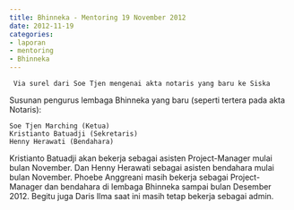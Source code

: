 ```yaml
---
title: Bhinneka - Mentoring 19 November 2012 
date: 2012-11-19
categories:
- laporan
- mentoring
- Bhinneka
---
```


     Via surel dari Soe Tjen mengenai akta notaris yang baru ke Siska

Susunan pengurus lembaga Bhinneka yang baru (seperti tertera pada akta Notaris):

    Soe Tjen Marching (Ketua)
    Kristianto Batuadji (Sekretaris)
    Henny Herawati (Bendahara)

Kristianto Batuadji akan bekerja sebagai asisten Project-Manager mulai bulan November. Dan Henny Herawati sebagai asisten bendahara mulai bulan November. Phoebe Anggreani masih bekerja sebagai Project-Manager dan bendahara di lembaga Bhinneka sampai bulan Desember 2012. Begitu juga Daris Ilma saat ini masih tetap bekerja sebagai admin. 
